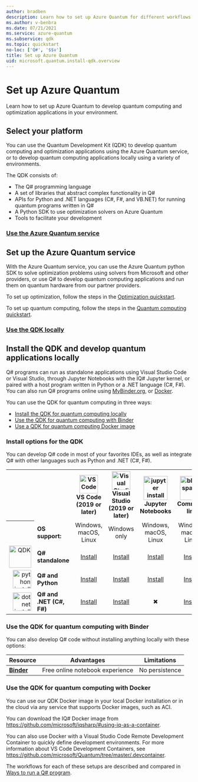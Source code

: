 ```yaml
---
author: bradben
description: Learn how to set up Azure Quantum for different workflows.
ms.author: v-benbra
ms.date: 07/21/2021
ms.service: azure-quantum
ms.subservice: qdk
ms.topic: quickstart
no-loc: ['Q#', '$$v']
title: Set up Azure Quantum
uid: microsoft.quantum.install-qdk.overview
---
```


# Set up Azure Quantum

Learn how to set up Azure Quantum to develop quantum computing and optimization applications in your environment.

## Select your platform

You can use the Quantum Development Kit (QDK) to develop quantum computing and optimization applications using the Azure Quantum service, or to develop quantum computing applications locally using a variety of environments.

The QDK consists of:

- The Q# programming language
- A set of libraries that abstract complex functionality in Q#
- APIs for Python and .NET languages (C#, F#, and VB.NET) for running quantum programs written in Q#
- A Python SDK to use optimization solvers on Azure Quantum
- Tools to facilitate your development

### [Use the Azure Quantum service](#tab/tabid-aq)

## Set up the Azure Quantum service

With the Azure Quantum service, you can use the Azure Quantum python SDK to solve optimization problems using solvers from Microsoft and other providers, or use Q# to develop quantum computing applications and run them on quantum hardware from our partner providers. 

To set up optimization, follow the steps in the [Optimization quickstart](xref:microsoft.quantum.quickstarts.optimization.qio).

To set up quantum computing, follow the steps in the [Quantum computing quickstart](xref:microsoft.quantum.quickstarts.computing).

### [Use the QDK locally](#tab/tabid-local)

## Install the QDK and develop quantum applications locally

Q# programs can run as standalone applications using Visual Studio Code or Visual Studio, through Jupyter Notebooks with the IQ# Jupyter kernel, or paired with a host program written in Python or a .NET language (C#, F#). You can also run Q# programs online using [MyBinder.org](https://mybinder.org/), or [Docker](#use-the-qdk-for-quantum-computing-with-docker).

You can use the QDK for quantum computing in three ways:

- [Install the QDK for quantum computing locally](#install-options-for-the-qdk)
- [Use the QDK for quantum computing with Binder](#use-the-qdk-for-quantum-computing-with-binder)
- [Use a QDK for quantum computing Docker image](#use-the-qdk-for-quantum-computing-with-docker)

### Install options for the QDK

You can develop Q# code in most of your favorites IDEs, as well as integrate Q# with other languages such as Python and .NET (C#, F#).

<table>
    <tr>
        <th width=10%>&nbsp;</th>
        <th>&nbsp;</th>
        <th align="center" width=18%><img src="~/media/vs_code.png" alt="VS Code" width="50"/><br><b>VS Code<br>(2019 or later)</b></th>
        <th align="center" width=18%><img src="~/media/visualstudio-1.png" alt="Visual Studio" width="50"/><br><b>Visual Studio<br>(2019 or later)</b></th>
        <th align="center" width=18%><img src="~/media/Jupyter_logo.svg.png" alt="jupyter install" width="65"/><br><b>Jupyter Notebooks</b></th>
        <th align="center" width=18%><img src="~/media/blank.png" alt="blank spacer" width="65"/><br><b>Command line</b></th>
    </tr>
    <tr>
        <th>&nbsp;</th>
        <td align="left"><b>OS support:</b></td>
        <td align="center">Windows, macOS, Linux</td>
        <td align="center">Windows only</td>
        <td align="center">Windows, macOS, Linux</td>
        <td align="center">Windows, macOS, Linux</td>
    </tr>
    <tr>
        <td align="right"><img src="~/media/quantum-wht.png" alt="QDK" width="60"/></td>
        <td align="left"><b>Q# standalone</b></td>
        <td align="center"><a href="xref:microsoft.quantum.install-qdk.overview.standalone">Install</a></td>
        <td align="center"><a href="xref:microsoft.quantum.install-qdk.overview.standalone">Install</a></td>
        <td align="center"><a href="xref:microsoft.quantum.install-qdk.overview.jupyter">Install</a></td>
        <td align="center"><a href="xref:microsoft.quantum.install-qdk.overview.standalone">Install</a></td>
    </tr>
    <tr>
        <td align="right"><img src="~/media/python.png" alt="python install" width="50"/></td>
        <td align="left"><b>Q# and Python</b></td>
        <td align="center"><a href="xref:microsoft.quantum.install-qdk.overview.python">Install</a></td>
        <td align="center"><a href="xref:microsoft.quantum.install-qdk.overview.python">Install</a></td>
        <td align="center"><a href="xref:microsoft.quantum.install-qdk.overview.python">Install</a></td>
        <td align="center"><a href="xref:microsoft.quantum.install-qdk.overview.python">Install</a></td>
    </tr>
    <tr>
        <td align="right"><img src="~/media/dotnet.png" alt="dotnet install" width="50"/></td>
        <td align="left"><b>Q# and .NET (C#, F#)</b></td> 
        <td align="center"><a href="xref:microsoft.quantum.install-qdk.overview.cs">Install</a></td>
        <td align="center"><a href="xref:microsoft.quantum.install-qdk.overview.cs">Install</a></td>
        <td align="center">&#10006;</td>
        <td align="center"><a href="xref:microsoft.quantum.install-qdk.overview.cs">Install</a></td>
   </tr>
</table>

### Use the QDK for quantum computing with Binder

You can also develop Q# code without installing anything locally with these options:

|Resource|Advantages|Limitations|
|---|---|---|
|[**Binder**](xref:microsoft.quantum.install-qdk.overview.binder) | Free online notebook experience |No persistence |

### Use the QDK for quantum computing with Docker

You can use our QDK Docker image in your local Docker installation or in the cloud via any service that supports Docker images, such as ACI.

You can download the IQ# Docker image from <https://github.com/microsoft/iqsharp/#using-iq-as-a-container>. 

You can also use Docker with a Visual Studio Code Remote Development Container to quickly define development environments. For more information about VS Code Development Containers, see <https://github.com/microsoft/Quantum/tree/master/.devcontainer>.

The workflows for each of these setups are described and compared in [Ways to run a Q# program](xref:microsoft.quantum.user-guide-qdk.overview.host-programs).

